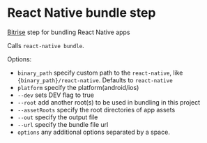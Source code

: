 # React Native bundle step

[Bitrise](https://bitrise.io) step for bundling React Native apps

Calls `react-native bundle`.

Options:

- `binary_path` specify custom path to the `react-native`, like `{binary_path}/react-native`. Defaults to `react-native`
- `platform` specify the platform(android/ios)
- `--dev` sets DEV flag to true
- `--root` add another root(s) to be used in bundling in this project
- `--assetRoots` specify the root directories of app assets
- `--out` specify the output file
- `--url` specify the bundle file url
- `options` any additional options separated by a space.
